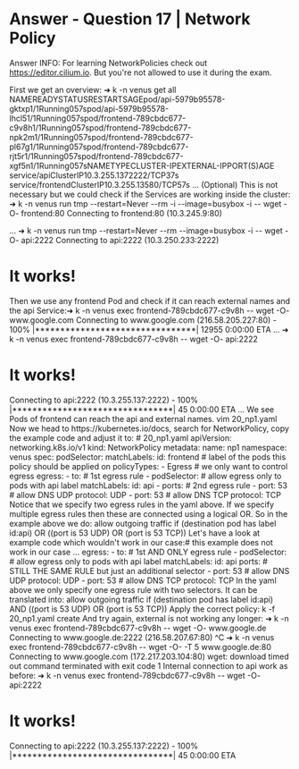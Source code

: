 # Answer - Question 17 | Network Policy
Answer
INFO: For learning NetworkPolicies check out https://editor.cilium.io. But you're not allowed to use it during the exam.

First we get an overview:
➜ k -n venus get all
NAMEREADYSTATUSRESTARTSAGEpod/api-5979b95578-gktxp1/1Running057spod/api-5979b95578-lhcl51/1Running057spod/frontend-789cbdc677-c9v8h1/1Running057spod/frontend-789cbdc677-npk2m1/1Running057spod/frontend-789cbdc677-pl67g1/1Running057spod/frontend-789cbdc677-rjt5r1/1Running057spod/frontend-789cbdc677-xgf5n1/1Running057sNAMETYPECLUSTER-IPEXTERNAL-IPPORT(S)AGE
service/apiClusterIP10.3.255.137<none>2222/TCP37s
service/frontendClusterIP10.3.255.135<none>80/TCP57s
...
(Optional) This is not necessary but we could check if the Services are working inside the cluster:
➜ k -n venus run tmp --restart=Never --rm -i --image=busybox -i -- wget -O- frontend:80
Connecting to frontend:80 (10.3.245.9:80)
<!DOCTYPE html>
<html>
<head>
<title>Welcome to nginx!</title>
...
➜ k -n venus run tmp --restart=Never --rm --image=busybox -i -- wget -O- api:2222
Connecting to api:2222 (10.3.250.233:2222)
<html><body><h1>It works!</h1></body></html>
Then we use any frontend Pod and check if it can reach external names and the api Service:➜ k -n venus exec frontend-789cbdc677-c9v8h -- wget -O- www.google.com
Connecting to www.google.com (216.58.205.227:80)
-
100% |********************************| 12955
0:00:00 ETA
<!doctype html><html itemscope="" itemtype="http://schema.org/WebPage" lang="en"><head>
...
➜ k -n venus exec frontend-789cbdc677-c9v8h -- wget -O- api:2222
<html><body><h1>It works!</h1></body></html>
Connecting to api:2222 (10.3.255.137:2222)
-
100% |********************************|
45
0:00:00 ETA
...
We see Pods of frontend can reach the api and external names.
vim 20_np1.yaml
Now we head to https://kubernetes.io/docs, search for NetworkPolicy, copy the example code and adjust it to:
# 20_np1.yaml
apiVersion: networking.k8s.io/v1
kind: NetworkPolicy
metadata:
name: np1
namespace: venus
spec:
podSelector:
matchLabels:
id: frontend
# label of the pods this policy should be applied on
policyTypes:
- Egress
# we only want to control egress
egress:
- to:
# 1st egress rule
- podSelector:
# allow egress only to pods with api label
matchLabels:
id: api
- ports:
# 2nd egress rule
- port: 53
# allow DNS UDP
protocol: UDP
- port: 53
# allow DNS TCP
protocol: TCP
Notice that we specify two egress rules in the yaml above. If we specify multiple egress rules then these are connected using a logical
OR. So in the example above we do:
allow outgoing traffic if
(destination pod has label id:api) OR ((port is 53 UDP) OR (port is 53 TCP))
Let's have a look at example code which wouldn't work in our case:# this example does not work in our case
...
egress:
- to:
# 1st AND ONLY egress rule
- podSelector:
# allow egress only to pods with api label
matchLabels:
id: api
ports:
# STILL THE SAME RULE but just an additional selector
- port: 53
# allow DNS UDP
protocol: UDP
- port: 53
# allow DNS TCP
protocol: TCP
In the yaml above we only specify one egress rule with two selectors. It can be translated into:
allow outgoing traffic if
(destination pod has label id:api) AND ((port is 53 UDP) OR (port is 53 TCP))
Apply the correct policy:
k -f 20_np1.yaml create
And try again, external is not working any longer:
➜ k -n venus exec frontend-789cbdc677-c9v8h -- wget -O- www.google.de
Connecting to www.google.de:2222 (216.58.207.67:80)
^C
➜ k -n venus exec frontend-789cbdc677-c9v8h -- wget -O- -T 5 www.google.de:80
Connecting to www.google.com (172.217.203.104:80)
wget: download timed out
command terminated with exit code 1
Internal connection to api work as before:
➜ k -n venus exec frontend-789cbdc677-c9v8h -- wget -O- api:2222
<html><body><h1>It works!</h1></body></html>
Connecting to api:2222 (10.3.255.137:2222)
-
100% |********************************|
45
0:00:00 ETA